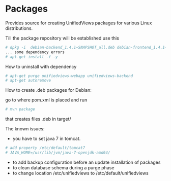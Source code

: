 Packages
========

Provides source for creating UnifiedViews packages for various Linux distributions.


Till the package repository will be established use this

~~~bash
# dpkg -i  debian-backend_1.4.1~SNAPSHOT_all.deb debian-frontend_1.4.1~SNAPSHOT_all.deb
... some dependency errors
# apt-get install -f -y
~~~
How to uninstall with dependency 
~~~bash
# apt-get purge unifiedviews-webapp unifiedviews-backend
# apt-get autoremove 
~~~

How to create .deb packages for Debian:

go to where pom.xml is placed and run
~~~bash
# mvn package
~~~

that creates files .deb in target/


The known issues:
- you have to set java 7 in tomcat. 
~~~bash
# add property /etc/default/tomcat7
# JAVA_HOME=/usr/lib/jvm/java-7-openjdk-amd64/
~~~

- to add backup configuration before an update installation of packages
- to clean database schema during a purge phase 
- to change location /etc/unifiedviews to /etc/default/unifiedviews
